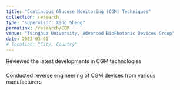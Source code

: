 ```yaml
---
title: "Continuous Glucose Monitoring (CGM) Techniques"
collection: research
type: "supervisor: Xing Sheng"
permalink: /research/CGM
venue: "Tsinghua University, Advanced BioPhotonic Devices Group"
date: 2023-03-01
# location: "City, Country"
---
```


Reviewed the latest developments in CGM technologies
<div style="height:8px;"></div>
Conducted reverse engineering of CGM devices from various manufacturers